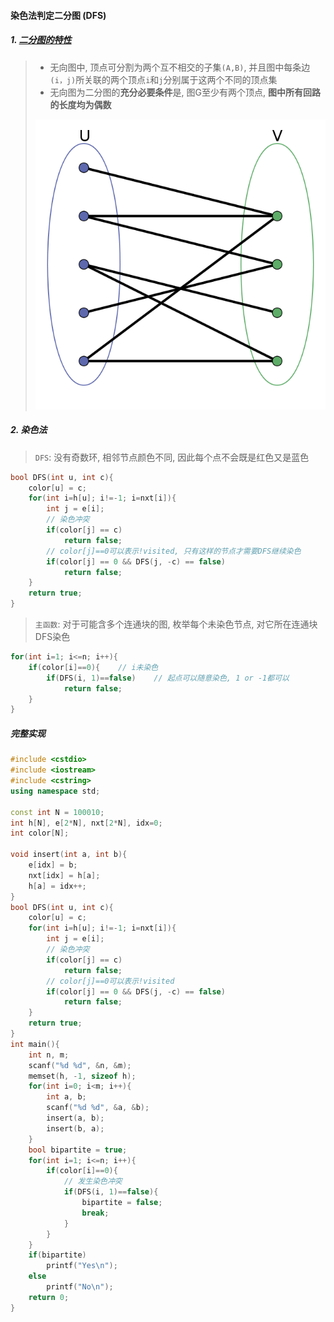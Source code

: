 #### 染色法判定二分图 (DFS)

##### 1. [二分图的特性](https://baike.baidu.com/item/%E4%BA%8C%E5%88%86%E5%9B%BE/9089095?fr=aladdin)

> - 无向图中, 顶点可分割为两个互不相交的子集`(A,B)`, 并且图中每条边`(i，j)`所关联的两个顶点`i`和`j`分别属于这两个不同的顶点集
> - 无向图为二分图的**充分必要条件**是, 图G至少有两个顶点, **图中所有回路的长度均为偶数**
> 
> ![二分图](/appendix/acwing-%E4%BA%8C%E5%88%86%E5%9B%BE.png)


##### 2. 染色法

> `DFS`: 没有奇数环, 相邻节点颜色不同, 因此每个点不会既是红色又是蓝色

```CPP
bool DFS(int u, int c){
    color[u] = c;
    for(int i=h[u]; i!=-1; i=nxt[i]){
        int j = e[i];
        // 染色冲突
        if(color[j] == c)
            return false;
        // color[j]==0可以表示!visited, 只有这样的节点才需要DFS继续染色
        if(color[j] == 0 && DFS(j, -c) == false)
            return false;
    }
    return true;
}
```

> `主函数`: 对于可能含多个连通块的图, 枚举每个未染色节点, 对它所在连通块DFS染色

```CPP
for(int i=1; i<=n; i++){
    if(color[i]==0){    // i未染色
        if(DFS(i, 1)==false)    // 起点可以随意染色, 1 or -1都可以
            return false;
    }
}
```

##### 完整实现
```CPP
#include <cstdio>
#include <iostream>
#include <cstring>
using namespace std;

const int N = 100010;
int h[N], e[2*N], nxt[2*N], idx=0;
int color[N];

void insert(int a, int b){
    e[idx] = b;
    nxt[idx] = h[a];
    h[a] = idx++;
}
bool DFS(int u, int c){
    color[u] = c;
    for(int i=h[u]; i!=-1; i=nxt[i]){
        int j = e[i];
        // 染色冲突
        if(color[j] == c)
            return false;
        // color[j]==0可以表示!visited
        if(color[j] == 0 && DFS(j, -c) == false)
            return false;
    }
    return true;
}
int main(){
    int n, m;
    scanf("%d %d", &n, &m);
    memset(h, -1, sizeof h);
    for(int i=0; i<m; i++){
        int a, b;
        scanf("%d %d", &a, &b);
        insert(a, b);
        insert(b, a);
    }
    bool bipartite = true;
    for(int i=1; i<=n; i++){
        if(color[i]==0){
            // 发生染色冲突
            if(DFS(i, 1)==false){
                bipartite = false;
                break;
            }
        }
    }
    if(bipartite)   
        printf("Yes\n");
    else
        printf("No\n");
    return 0;
}
```